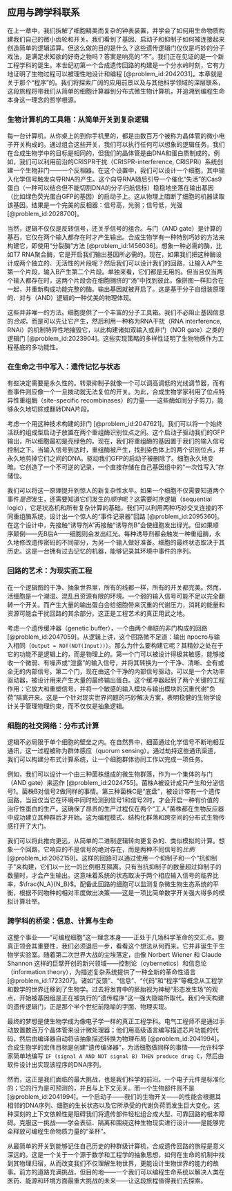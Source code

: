 ## 应用与跨学科联系

在上一章中，我们拆解了细胞精美而复杂的钟表装置，并学会了如何用生命物质构建我们自己的微小齿轮和开关。我们看到了基因、启动子和抑制子如何被连接起来创造简单的逻辑运算。但这么做的目的是什么？这些遗传逻辑门仅仅是巧妙的分子戏法，是满足求知欲的好奇之物吗？答案是响亮的“不”。我们正在见证的是一个新工程学科的诞生。本世纪初第一个合成遗传回路的构建是一个分水岭时刻，它有力地证明了生物过程可以被理性地设计和编程 [@problem_id:2042031]。本章就是关于那个“程序”的。我们将探索广阔的应用前景以及与其他科学领域的深层联系，这段旅程将带我们从简单的细胞计算器到分布式微生物计算机，并追溯到编程生命本身这一理念的哲学根源。

### 生物计算机的工具箱：从简单开关到复杂逻辑

每一台计算机，从你桌上的到你手机里的，都是由数百万个被称为晶体管的微小电子开关构成的。通过组合这些开关，我们可以执行任何可以想象的逻辑任务。我们在合成生物学中的目标是相同的，但我们的晶体管是由DNA和蛋白质制成的。例如，我们可以利用前沿的CRISPR干扰（CRISPR-interference, CRISPRi）系统创建一个生物非门——一个反相器。在这个设置中，我们可以设计一个细胞，其中输入化学信号触发向导RNA的产生。这个向导RNA随后引导一个催化“失活”的Cas9蛋白（一种可以结合但不能切割DNA的分子归航信标）稳稳地坐落在输出基因（比如绿色荧光蛋白GFP的基因）的启动子上。这从物理上阻断了细胞的机器读取该基因。结果是一个完美的反相器：信号高，光弱；信号低，光强 [@problem_id:2028700]。

当然，逻辑不仅仅是反转信号，还关乎信号的组合。与门（AND gate）是计算的基石，它仅在两个输入都存在时才产生输出。合成生物学有一种特别巧妙的方法来构建它，即使用“分裂酶”方法 [@problem_id:1456036]。想象一种必需的酶，比如T7 RNA聚合酶，它是开启我们输出基因所必需的。现在，如果我们把这种酶设计成两个独立的、无活性的片段呢？然后我们可以设计我们的回路，让输入A产生第一个片段，输入B产生第二个片段。单独来看，它们都是无用的。但当且仅当两个输入都存在时，这两个片段会在细胞拥挤的“汤”中找到彼此，像拼图一样扣合在一起，并重新构成功能完整的酶。输出基因就被开启了。这是基于分子自组装原理的、对与（AND）逻辑的一种优美的物理体现。

这些并非唯一的方法。细胞提供了一个丰富的分子工具箱。我们不必阻止基因信息的*合成*，而是可以先让它产生，然后利用一种称为RNA干扰（RNA interference, RNAi）的机制特异性地摧毁它，以此构建诸如双输入或非门（NOR gate）之类的逻辑门 [@problem_id:2023904]。这些实现策略的多样性证明了生物物质作为工程基底的多功能性。

### 在生命之书中写入：遗传记忆与状态

有些决定需要是永久性的。转录抑制子就像一个可以调高调低的光线调节器，而有些事件则应像一个一旦拨动就无法复位的开关。为此，合成生物学家利用了位点特异性重组酶（site-specific recombinases）的力量——这些酶如同分子剪刀，能够永久地切除或翻转DNA片段。

考虑一个用这种技术构建的非门 [@problem_id:2047621]。我们可以将一个始终活跃的组成型启动子放置在两个重组酶识别位点之间。这个启动子驱动我们的GFP输出，所以细胞最初是亮绿色的。现在，我们将重组酶的基因置于我们的输入信号控制之下。当输入信号到达时，重组酶被产生，找到染色体上的两个识别位点，并永久地剪掉它们之间的DNA。驱动我们GFP的启动子被删除了。细胞永久地变暗。它创造了一个不可逆的记录，一个直接存储在自己基因组中的“一次性写入”存储位。

我们可以将这一原理提升到惊人的新复杂性水平。如果一个细胞不仅需要知道两个事件*是否*发生，还需要知道它们发生的*顺序*呢？这需要时序逻辑（sequential logic），它是状态机和所有复杂计算的基础。我们可以利用两种巧妙交叉连接的不同重组酶系统，设计出一个惊人的“事件记录器”回路 [@problem_id:2095360]。在这个设计中，先接触“诱导剂A”再接触“诱导剂B”会使细胞发出绿光。但如果顺序颠倒——先B后A——细胞则会发出红光。每种诱导剂都会触发一种重组酶，永久地修改遗传密码的不同部分，为另一个输入做好准备。细胞的最终状态取决于其历史。这是一台拥有过去记忆的机器，能够记录其环境中事件的序列。

### 回路的艺术：为现实而工程

在一个逻辑图的干净、抽象世界里，所有的线都一样，所有的开关都完美。然而，活细胞是一个潮湿、混乱且资源有限的环境。一个弱的输入信号可能不足以完全翻转一个开关。而产生大量的输出蛋白会给细胞带来沉重的代谢压力，消耗的能量和资源可能会干扰回路的其余部分。这正是工程艺术的真正用武之地。

考虑一个遗传缓冲器（genetic buffer），一个由两个串联的非门构成的回路 [@problem_id:2047059]。从逻辑上讲，这个回路微不足道：输出 просто与输入相同（`Output = NOT(NOT(Input))`）。那么为什么要构建它呢？其精妙之处在于它的功能不是逻辑上的，而是物理上的。第一个门可以被设计得极其敏感，能够接收一个微弱、有噪声或“泄露”的输入信号，并将其转换为一个干净、清晰、全有或全无的内部信号。第二个门，现在由这个干净的内部信号驱动，可以是一个大功率驱动器，被设计用来产生大量的最终输出蛋白。这个缓冲器起到了两个关键的工程作用：它放大和重塑信号，并将一个敏感的输入模块与输出模块的沉重代谢“负荷”隔离开来。这是一个针对现实世界问题的巧妙解决方案，表明稳健的生物学设计关乎管理物理约束，而不仅仅是抽象逻辑。

### 细胞的社交网络：分布式计算

逻辑不必局限于单个细胞的壁垒之内。在自然界中，细菌通过化学信号不断地相互通讯，这一过程被称为群体感应（quorum sensing）。通过劫持这些通讯渠道，我们可以构建分布式计算系统，让一个细胞群体协同工作以完成一项任务。

例如，我们可以设计一个由三种菌株组成的微生物群落，作为一个集体的与门（AND gate）来运作 [@problem_id:2024755]。菌株A被设计成只产生和分泌信号1。菌株B对信号2做同样的事情。第三种菌株C是“底盘”，被设计带有一个遗传回路，当且仅当它在环境中同时检测到信号1和信号2时，才会开启一种有价值的治疗性蛋白的生产。这确保了昂贵的生产过程仅在两个“工人”菌株都在生物反应器中成功建立其种群后才开始。这为编程模式、结构化群落和跨空间的分布式生物传感打开了大门。

我们可以将此推向更远，从简单的二进制逻辑转向更复杂的、类似模拟的计算。想象一个回路，它响应的不是信号的绝对存在，而是两种不同信号的*比例* [@problem_id:2062159]。这样的回路可以通过使用一个抑制子和一个“抗抑制子”来构建，它们以一比一的比例相互隔离。只有当抗抑制子的数量超过抑制子的数量时，才会产生输出。这意味着系统的状态取决于两个相应输入信号的临界比率，$\frac{N_A}{N_B}$。配备此回路的细胞可以监测复杂微生物生态系统的平衡，根据不同物种的相对丰度做出决策——这是一项比简单数字开关强大得多的模拟计算壮举。

### 跨学科的桥梁：信息、计算与生命

这整个事业——“可编程细胞”这一理念本身——正处于几场科学革命的交汇点。要真正领会其重要性，我们必须退后一步，看看这个想法从何而来。它并非诞生于生物学实验室。随着第二次世界大战的尘埃落定，由像 Norbert Wiener 和 Claude Shannon 这样的巨擘开创的新兴领域——控制论（cybernetics）和信息论（information theory），为描述复杂系统提供了一种全新的革命性语言 [@problem_id:1723207]。诸如“反馈”、“信息”、“代码”和“程序”等概念从工程学和数学的世界迁移到了生物学。过去将发育中的胚胎视为神秘“形态发生场”的观点，开始被基因组是正在被执行的“遗传程序”这一强大隐喻所取代。我们今天构建的遗传逻辑门，正是那个半个世纪前隐喻的字面、物理实现。

最终的梦想是使生物学成为像电子学一样的真正工程学科。电气工程师不是通过手动放置数百万个晶体管来设计微处理器；他们用高级语言编写描述芯片功能的代码，然后由编译器自动将该抽象描述转换为物理布局 [@problem_id:2041994]。合成生物学的宏伟目标是创建“遗传编译器”，为活细胞做同样的事情——允许科学家简单地编写 `IF (signal A AND NOT signal B) THEN produce drug C`，然后由软件设计出实现该程序的DNA序列。

然而，这正是我们面临的最大挑战，也是我们科学的前沿。一个电子元件是标准化的；它的行为是可预测的，并且与上下文无关。而一个生物部件则不是 [@problem_id:2041994]。一个启动子——我们的生物开关——的性能会根据其相邻的DNA序列、细胞的生长状态以及它所承受的代谢负荷而发生巨大变化。这种深刻的上下文依赖性是阻碍我们将遗传部件轻松组合成大型、可靠回路的根本障碍。克服这一挑战——学会表征、隔离和围绕这种生物现实进行设计——是能够完全释放可编程生命物质力量的“圣杯”。

从最简单的开关到能够记住自己历史的种群级计算机，合成遗传回路的旅程是意义深远的。这是一个关于一个源于数学和工程学的抽象思想，如何在生命的机制中找到其物理归宿，从而改变我们不仅理解生物世界，更能设计生物世界的能力的故事。前方的道路充满挑战，但目的地——一个我们可以编程生命系统以解决人类在医药、能源和环境方面最重大挑战的未来——让这段旅程值得我们去探索。